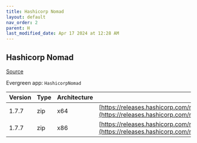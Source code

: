 ```yaml
---
title: Hashicorp Nomad
layout: default
nav_order: 2
parent: H
last_modified_date: Apr 17 2024 at 12:28 AM
---
```


## Hashicorp Nomad

[Source](https://www.nomadproject.io/)

Evergreen app: `HashicorpNomad`

| Version | Type | Architecture | URI                                                                                                                                                  |
| ------- | ---- | ------------ | ---------------------------------------------------------------------------------------------------------------------------------------------------- |
| 1.7.7   | zip  | x64          | [https://releases.hashicorp.com/nomad/1.7.7/nomad_1.7.7_windows_amd64.zip](https://releases.hashicorp.com/nomad/1.7.7/nomad_1.7.7_windows_amd64.zip) |
| 1.7.7   | zip  | x86          | [https://releases.hashicorp.com/nomad/1.7.7/nomad_1.7.7_windows_386.zip](https://releases.hashicorp.com/nomad/1.7.7/nomad_1.7.7_windows_386.zip)     |
